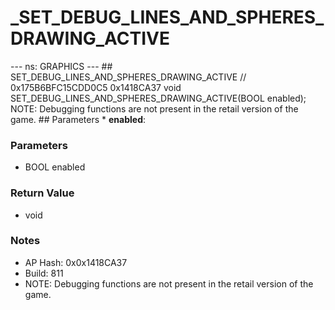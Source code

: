 # _SET_DEBUG_LINES_AND_SPHERES_DRAWING_ACTIVE

--- ns: GRAPHICS --- ## SET_DEBUG_LINES_AND_SPHERES_DRAWING_ACTIVE  // 0x175B6BFC15CDD0C5 0x1418CA37 void SET_DEBUG_LINES_AND_SPHERES_DRAWING_ACTIVE(BOOL enabled);  NOTE: Debugging functions are not present in the retail version of the game.  ## Parameters * **enabled**:

### Parameters
* BOOL enabled

### Return Value
* void

### Notes
* AP Hash: 0x0x1418CA37
* Build: 811
* NOTE: Debugging functions are not present in the retail version of the game.

